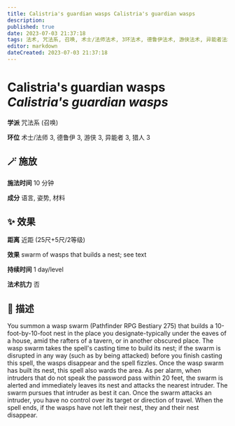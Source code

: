 ```yaml
---
title: Calistria's guardian wasps Calistria's guardian wasps
description: 
published: true
date: 2023-07-03 21:37:18
tags: 法术, 咒法系, 召唤, 术士/法师法术, 3环法术, 德鲁伊法术, 游侠法术, 异能者法术, 猎人法术
editor: markdown
dateCreated: 2023-07-03 21:37:18
---
```


# **Calistria's guardian wasps** *Calistria's guardian wasps*

**学派** 咒法系 (召唤) 

**环位** 术士/法师 3, 德鲁伊 3, 游侠 3, 异能者 3, 猎人 3

## 🪄 施放

**施法时间** 10 分钟

**成分** 语言, 姿势, 材料

## ✨ 效果  

**距离** 近距 (25尺+5尺/2等级) 

**效果** swarm of wasps that builds a nest; see text 

**持续时间** 1 day/level 

**法术抗力** 否

## 📖 描述

You summon a wasp swarm (Pathfinder RPG Bestiary 275) that builds a 10-foot-by-10-foot nest in the place you designate-typically under the eaves of a house, amid the rafters of a tavern, or in another obscured place. The wasp swarm takes the spell's casting time to build its nest; if the  swarm is disrupted in any way (such as by being attacked) before you finish casting this spell, the wasps disappear and the spell fizzles.  Once the wasp swarm has built its nest, this spell also wards the area. As per alarm, when intruders that do not speak the password pass within 20 feet, the swarm is alerted and immediately leaves its nest and attacks the nearest intruder. The swarm pursues that intruder as best it can. Once the swarm attacks an intruder, you have no control over its target or direction of travel. When the spell ends, if the wasps have not left their nest, they and their nest disappear.
    